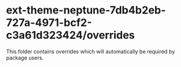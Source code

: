 # ext-theme-neptune-7db4b2eb-727a-4971-bcf2-c3a61d323424/overrides

This folder contains overrides which will automatically be required by package users.
